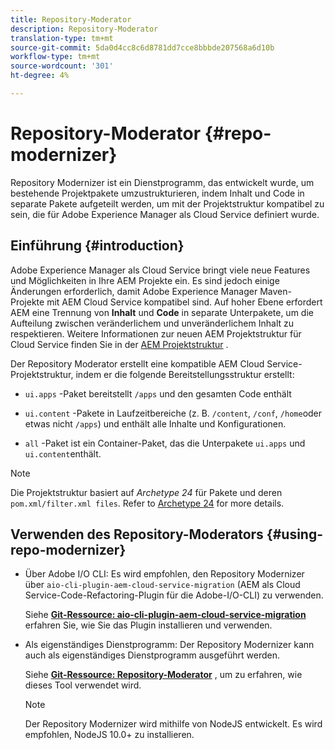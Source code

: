 ```yaml
---
title: Repository-Moderator
description: Repository-Moderator
translation-type: tm+mt
source-git-commit: 5da0d4cc8c6d8781dd7cce8bbbde207568a6d10b
workflow-type: tm+mt
source-wordcount: '301'
ht-degree: 4%

---
```



# Repository-Moderator {#repo-modernizer}

Repository Modernizer ist ein Dienstprogramm, das entwickelt wurde, um bestehende Projektpakete umzustrukturieren, indem Inhalt und Code in separate Pakete aufgeteilt werden, um mit der Projektstruktur kompatibel zu sein, die für Adobe Experience Manager als Cloud Service definiert wurde.

## Einführung {#introduction}

Adobe Experience Manager als Cloud Service bringt viele neue Features und Möglichkeiten in Ihre AEM Projekte ein. Es sind jedoch einige Änderungen erforderlich, damit Adobe Experience Manager Maven-Projekte mit AEM Cloud Service kompatibel sind. Auf hoher Ebene erfordert AEM eine Trennung von **Inhalt** und **Code** in separate Unterpakete, um die Aufteilung zwischen veränderlichem und unveränderlichem Inhalt zu respektieren. Weitere Informationen zur neuen AEM Projektstruktur für Cloud Service finden Sie in der [AEM Projektstruktur](https://docs.adobe.com/content/help/de-DE/experience-manager-cloud-service/implementing/developing/aem-project-content-package-structure.html) .

Der Repository Moderator erstellt eine kompatible AEM Cloud Service-Projektstruktur, indem er die folgende Bereitstellungsstruktur erstellt:

* `ui.apps` -Paket bereitstellt `/apps` und den gesamten Code enthält

* `ui.content` -Pakete in Laufzeitbereiche (z. B. `/content`, `/conf`, `/home`oder etwas nicht `/apps`) und enthält alle Inhalte und Konfigurationen.

* `all` -Paket ist ein Container-Paket, das die Unterpakete `ui.apps` und `ui.content`enthält.

>[!NOTE]
>Die Projektstruktur basiert auf *Archetype 24* für Pakete und deren `pom.xml/filter.xml files`. Refer to [Archetype 24](https://github.com/adobe/aem-project-archetype) for more details.

## Verwenden des Repository-Moderators {#using-repo-modernizer}

* Über Adobe I/O CLI: Es wird empfohlen, den Repository Modernizer über `aio-cli-plugin-aem-cloud-service-migration` (AEM als Cloud Service-Code-Refactoring-Plugin für die Adobe-I/O-CLI) zu verwenden.

   Siehe **[Git-Ressource: aio-cli-plugin-aem-cloud-service-migration](https://github.com/adobe/aio-cli-plugin-aem-cloud-service-migration#introduction)** erfahren Sie, wie Sie das Plugin installieren und verwenden.

* Als eigenständiges Dienstprogramm: Der Repository Modernizer kann auch als eigenständiges Dienstprogramm ausgeführt werden.

   Siehe **[Git-Ressource: Repository-Moderator](https://github.com/adobe/aem-cloud-service-source-migration/tree/master/packages/repository-modernizer)** , um zu erfahren, wie dieses Tool verwendet wird.

   >[!NOTE]
   >
   >Der Repository Modernizer wird mithilfe von NodeJS entwickelt. Es wird empfohlen, NodeJS 10.0+ zu installieren.
